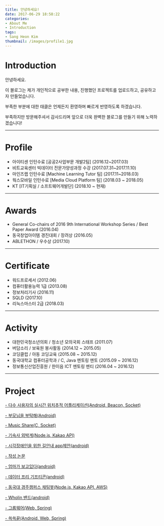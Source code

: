 ```yaml
---
title: 안녕하세요!
date: 2017-06-29 18:58:22
categories:
- About Me
- Introduction
tags:
- Sang Heon Kim
thumbnail: /images/profile1.jpg
---
```

# Introduction

안녕하세요.

이 블로그는 제가 개인적으로 공부한 내용, 진행했던 프로젝트를 업로드하고, 공유하고자 만들었습니다.

부족한 부분에 대한 태클은 언제든지 환영하며 빠르게 반영하도록 하겠습니다.

부족하지만 방문해주셔서 감사드리며 앞으로 더욱 완벽한 블로그를 만들기 위해 노력하겠습니다!

---
# Profile
- 아이티센 인턴수료 [공공2사업부문 개발2팀] (2016.12~2017.03)
- 비트교육센터 빅데이터 전문가양성과정 수강 (2017.07.31~2017.11.10)
- 마인즈랩 인턴수료 [Machine Learning Tutor 팀] (2017.11~2018.03)
- 웍스모바일 인턴수료 [Media Cloud Platform 팀] (2018.03 ~ 2018.05)
- KT [IT기획실 / 소프트웨어개발단] (2018.10 ~ 현재)
---
# Awards
- General Co-chairs of 2016 9th International Workshop Series / Best Paper Award (2016.04)
- 동국창업아이템 경진대회 / 장려상 (2016.05)
- ABLETHON / 우수상 (2017.10)
---
# Certificate
- 워드프로세서 (2012.06)
- 컴퓨터활용능력 1급 (2013.08)
- 정보처리기사 (2016.11)
- SQLD (2017.10)
- 리눅스마스터 2급 (2018.03)
---
# Activity
- 대한민국청소년의회 / 청소년 모의국회 스태프 (2011.07)
- 버담소리 / 보육원 봉사활동 (2014.12 ~ 2015.05)
- 코딩클럽 / 아동 코딩교육 (2015.08 ~ 2015.12)
- 동국대학교 컴퓨터공학과 / C, Java 멘토링 멘토 (2015.09 ~ 2016.12)
- 정보통신산업진흥원 / 한이음 ICT 멘토링 멘티  (2016.04 ~ 2016.12)

---
# Project
[- 다수 사용자의 실시간 위치추적 어플리케이션(Android, Beacon, Socket)](https://kkimsangheon.github.io/2017/06/29/where-are-you/)

[- 부모님을 부탁해(Android)](https://kkimsangheon.github.io/2017/06/29/request-parent/)

[- Music Share(C, Socket)](https://kkimsangheon.github.io/2017/06/30/music-share/)

[- 기숙사 외박계(Node.js, Kakao API)](https://kkimsangheon.github.io/2017/06/30/Dormitory-Sleep-Out/)

[- 시각장애인을 위한 길안내 app제안(android)](https://kkimsangheon.github.io/2017/06/30/For-blind/)

[- 작성 논문](https://kkimsangheon.github.io/2017/06/30/paper/)

[- 엄마가 보고있다(android)](https://kkimsangheon.github.io/2017/08/11/Mother-Is-Looking/)

[- 데이터 프리 기프티콘(android)](https://kkimsangheon.github.io/2017/08/11/defcon/)

[- 동국대 경주캠퍼스 채팅봇(Node.js, Kakao API, AWS)](https://kkimsangheon.github.io/2017/08/11/dg-chat-bot/)

[- Wholin 밴드(android)](https://kkimsangheon.github.io/2017/08/11/wholin/)

[- 그룹웨어(Web, Spring)](https://kkimsangheon.github.io/2017/10/04/groupware/)

[- 쓱쓱끝(Android, Web, Spring)](https://kkimsangheon.github.io/2017/10/17/ablethon/)
